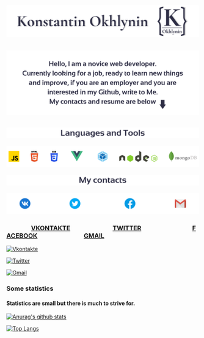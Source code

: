    ![Header](https://github.com/KonstantinOkhlynin/KonstantinOkhlynin/blob/main/assets/Headergithubname.svg)



   ![Header](https://github.com/KonstantinOkhlynin/KonstantinOkhlynin/blob/main/assets/Headergithub.svg)

   ![Header](https://github.com/KonstantinOkhlynin/KonstantinOkhlynin/blob/main/assets/1.svg)
   ![Header](https://github.com/KonstantinOkhlynin/KonstantinOkhlynin/blob/main/assets/READMEREPOSITORIES.svg)
   ![Header](https://github.com/KonstantinOkhlynin/KonstantinOkhlynin/blob/main/assets/2.svg)
   ![Header](https://github.com/KonstantinOkhlynin/KonstantinOkhlynin/blob/main/assets/READMEREPOSITORIESS.svg)
###     ‌‌‍‍ ‌‌‍‍ ‌‌‍‍ ‌‌‍‍ ‌‌‍‍ ‌‌‍‍[VKONTAKTE](https://vk.com/kostyaok)       ‌‌‍‍ ‌‌‍‍ ‌‌‍‍ ‌‌‍‍ ‌‌‍‍[TWITTER](https://twitter.com/Konstantin_Okhl)         ‌‌‍‍[FACEBOOK](https://vk.com/kostyaok)       ‌‌‍‍ ‌‌‍‍ ‌‌‍‍ ‌‌‍‍ ‌‌‍‍ ‌‌‍‍ ‌‌‍‍ ‌‌‍‍ ‌‌‍‍<a href="mailto:Kostya.Okhlynin@gmail.com">GMAIL</a>

[![Vkontakte](https://img.shields.io/badge/-Vkontakte-ffffff?style=for-the-badge&logo=VK)](https://vk.com/kostyaok)

[![Twitter](https://img.shields.io/badge/-Twitter-ffffff?style=for-the-badge&logo=Twitter)](https://twitter.com/Konstantin_Okhl)

<a href="mailto:Kostya.Okhlynin@gmail.com">![Gmail](https://img.shields.io/badge/-Kostya.Okhlynin@gmail.com-ffffff?style=for-the-badge&logo=Gmail)</a>

### Some statistics
#### Statistics are small but there is much to strive for.
[![Anurag's github stats](https://github-readme-stats.vercel.app/api?username=KonstantinOkhlynin&show_icons=true&theme=great-gatsby&bg_color=ffffff&text_color=2D2D44)](https://github.com/anuraghazra/github-readme-stats)

[![Top Langs](https://github-readme-stats.vercel.app/api/top-langs/?username=KonstantinOkhlynin&layout=compact&theme=great-gatsby&bg_color=ffffff&text_color=2D2D44)](https://github.com/anuraghazra/github-readme-stats)
